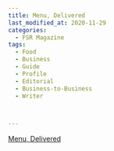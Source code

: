 ```yaml
---
title: Menu, Delivered
last_modified_at: 2020-11-29
categories:
  - FSR Magazine
tags:
  - Food
  - Business
  - Guide
  - Profile
  - Editorial 
  - Business-to-Business
  - Writer



---
```




[Menu, Delivered](http://www.omagdigital.com/publication/?i=598563&ver=html5&p=48)
